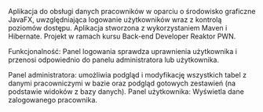 Aplikacja do obsługi danych pracowników w oparciu o środowisko graficzne JavaFX, uwzględniająca logowanie użytkowników 
wraz z kontrolą poziomów dostępu. Aplikacja stworzona z wykorzystaniem Maven i Hibernate. Projekt w ramach kursu Back-end Developer
Reaktor PWN. 

Funkcjonalność: Panel logowania sprawdza uprawnienia użytkownika i przenosi odpowiednio do panelu administratora lub użytkownika.

Panel administratora: umożliwia podgląd i modyfikację wszystkich tabel z danymi pracowniczymi w bazie oraz podgląd gotowych 
zestawień (na podstawie widoków z bazy danych).
Panel użytkownika: Wyświetla dane zalogowanego pracownika.
